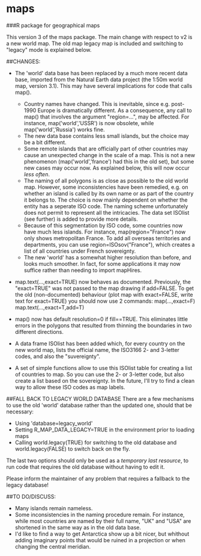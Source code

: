 # maps
###R package for geographical maps

This version 3 of the maps package. The main change with respect to v2 is a new world map. The old map legacy map is included and switching to "legacy" mode is explained below.

##CHANGES:

- The 'world' data base has been replaced by a much more recent data base, imported from the Natural Earth data project (the 1:50m world map, version 3.1).
This may have several implications for code that calls map().
  * Country names have changed. This is inevitable, since e.g. post-1990 Europe is dramatically different. As a consequence, any call to map() that involves the argument "region=...", may be affected. For instance, map('world','USSR') is now obsolete, while map('world','Russia') works fine.
  * The new data base contains less small islands, but the choice may be a bit different.
  * Some remote islands that are officially part of other countries may cause an unexpected change in the scale of a map. This is not a new phenomenon (map('world','france') had this in the old set), but some new cases may occur now. As explained below, this will now occur *less often*. 
  * The naming of all polygons is as close as possible to the old world map. However, some inconsistencies have been remedied, e.g. on whether an island is called by its own name or as part of the country it belongs to. The choice is now mainly dependent on whether the entity has a seperate ISO code. The naming scheme unfortunately does not permit to represent all the intricacies. The data set ISOlist (see further) is added to provide more details.
  * Because of this segmentation by ISO code, some countries now have much less islands. For instance, map(region="France") now only shows metropolitan France. To add all overseas territories and departments, you can use region=ISOsov("France"),  which creates a list of all countries under French sovereignty. 
  * The new 'world' has a somewhat higher resolution than before, and looks much smoother. In fact, for some applications it may now suffice rather than needing to import mapHires.

- map.text(...,exact=TRUE) now behaves as documented. Previously, the "exact=TRUE" was not passed to the map drawing if add=FALSE. To get the old (non-documented) behaviour (plot map with exact=FALSE, write text for exact=TRUE) you should now use 2 commands: 
map(...,exact=F)
map.text(...,exact=T,add=T)

- map() now has default resolution=0 if fill==TRUE. This eliminates little errors in the polygons that resulted from thinning the boundaries in two different directions.

- A data frame ISOlist has been added which, for every country on the new world map, lists the official name, the ISO3166 2- and 3-letter codes, and also the "suvereignty".

- A set of simple functions allow to use this ISOlist table for creating a list of countries to map. So you can use the 2- or 3-letter code, but also create a list based on the sovereignty. In the future, I'll try to find a clean way to allow these ISO codes as map labels.



##FALL BACK TO LEGACY WORLD DATABASE
There are a few mechanisms to use the old 'world' database rather than the updated one, should that be necessary:
- Using 'database=legacy_world'
- Setting R_MAP_DATA_LEGACY=TRUE in the environment prior to loading maps
- Calling world.legacy(TRUE) for switching to the old database and world.legacy(FALSE) to switch back on the fly.

The last two options should only be used as a *temporary last resource*, to run code that requires the old database without having to edit it.

Please inform the maintainer of any problem that requires a fallback to the legacy database!


##TO DO/DISCUSS:

- Many islands remain nameless.  
- Some inconsistencies in the naming procedure remain. For instance, while most countries are named by their full name, "UK" and "USA" are shortened in the same way as in the old data base.
- I'd like to find a way to get Antarctica show up a bit nicer, but whithout adding imaginary points that would be ruined in a projection or when changing the central meridian. 

